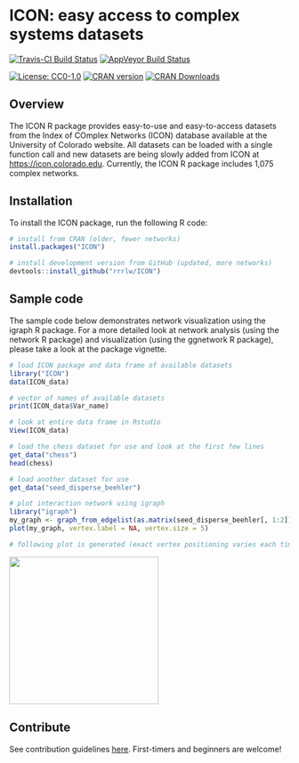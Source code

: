 # ICON: easy access to complex systems datasets

[![Travis-CI Build Status](https://travis-ci.org/rrrlw/ICON.svg?branch=master)](https://travis-ci.org/rrrlw/ICON)
[![AppVeyor Build Status](https://ci.appveyor.com/api/projects/status/github/rrrlw/ICON?branch=master&svg=true)](https://ci.appveyor.com/project/rrrlw/ICON)

[![License: CC0-1.0](https://img.shields.io/badge/License-CC0%201.0-blue.svg)](http://creativecommons.org/publicdomain/zero/1.0/)
[![CRAN version](http://www.r-pkg.org/badges/version/ICON)](https://CRAN.R-project.org/package=ICON)
[![CRAN Downloads](http://cranlogs.r-pkg.org/badges/grand-total/ICON)](https://CRAN.R-project.org/package=ICON)

## Overview

The ICON R package provides easy-to-use and easy-to-access datasets from the Index of COmplex Networks (ICON) database available at the University of Colorado website.
All datasets can be loaded with a single function call and new datasets are being slowly added from ICON at <https://icon.colorado.edu>.
Currently, the ICON R package includes 1,075 complex networks.

## Installation

To install the ICON package, run the following R code:
```r
# install from CRAN (older, fewer networks)
install.packages("ICON")

# install development version from GitHub (updated, more networks)
devtools::install_github("rrrlw/ICON")
```

## Sample code

The sample code below demonstrates network visualization using the igraph R package.
For a more detailed look at network analysis (using the network R package) and visualization (using the ggnetwork R package), please take a look at the package vignette.

```r
# load ICON package and data frame of available datasets
library("ICON")
data(ICON_data)

# vector of names of available datasets
print(ICON_data$Var_name)

# look at entire data frame in Rstudio
View(ICON_data)

# load the chess dataset for use and look at the first few lines
get_data("chess")
head(chess)

# load another dataset for use
get_data("seed_disperse_beehler")

# plot interaction network using igraph
library("igraph")
my_graph <- graph_from_edgelist(as.matrix(seed_disperse_beehler[, 1:2]), directed = FALSE)
plot(my_graph, vertex.label = NA, vertex.size = 5)

# following plot is generated (exact vertex positioning varies each time code is run)
```

<img src="https://raw.githubusercontent.com/rrrlw/ICON/master/SamplePlot.png" align="center" width="268" height="265"/><br/>

## Contribute

See contribution guidelines [here](https://github.com/rrrlw/ICON/blob/master/CONTRIBUTING.md).
First-timers and beginners are welcome!
